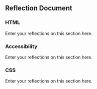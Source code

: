 ## Reflection Document

### HTML

Enter your reflections on this section here.

### Accessibility

Enter your reflections on this section here.

### CSS

Enter your reflections on this section here.
